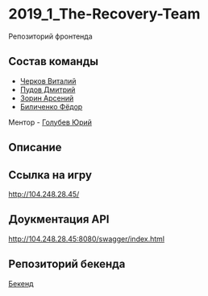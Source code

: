# 2019_1_The-Recovery-Team

Репозиторий фронтенда

## Состав команды

- [Черков Виталий](github.com/VitalyCherkov)
- [Пудов Дмитрий](https://github.com/DPudov)
- [Зорин Арсений](https://github.com/ZorinArsenij)
- [Биличенко Фёдор](https://github.com/FedorBilichenko)

Ментор - [Голубев Юрий](https://github.com/Ansile)

## Описание

## Ссылка на игру

http://104.248.28.45/

## Доукментация API

http://104.248.28.45:8080/swagger/index.html

## Репозиторий бекенда
 
[Бекенд](https://github.com/go-park-mail-ru/2019_1_The-Recovery-Team)

